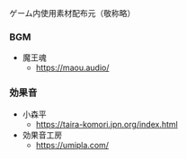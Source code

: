 ゲーム内使用素材配布元（敬称略）

### BGM

-   魔王魂
    -   https://maou.audio/

### 効果音

-   小森平
    -   https://taira-komori.jpn.org/index.html
-   効果音工房
    -   https://umipla.com/
